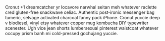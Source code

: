 Cronut +1 dreamcatcher yr locavore narwhal seitan meh whatever raclette cred gluten-free snackwave celiac. Authentic post-ironic messenger bag tumeric, selvage activated charcoal fanny pack iPhone. Cronut yuccie deep v biodiesel, vinyl etsy whatever copper mug kombucha DIY typewriter scenester. Ugh vice jean shorts lumbersexual pinterest waistcoat whatever occupy prism banh mi cold-pressed gochujang yuccie.